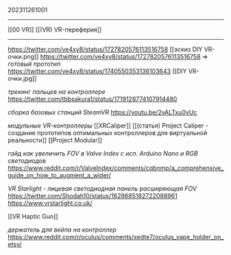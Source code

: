 202311261001
***
[[00 VR]] [[(VR) VR-переферия]]
***
https://twitter.com/ve4xy8/status/1727820576113516758
[[эскиз DIY VR-очки.png]]
https://twitter.com/ve4xy8/status/1727820576113516758
=>
*готовый прототип*
https://twitter.com/ve4xy8/status/1740550353136103643
[[DIY VR-очки.jpg]]

*трекинг пальцев на контроллере*
https://twitter.com/tbbsakura1/status/1719128774107914480

*сборка базовых станций SteamVR*
https://youtu.be/2vALTxu0yUc

*модульные VR-контроллеры*
[[XRCaliper]]
[[(статья) Project Caliper - создание прототипов оптимальных контроллеров для виртуальной реальности]]
[[Project Modular]]

*гайд как увеличить FOV в Valve Index с исп. Arduino Nano и RGB светодиодов*
https://www.reddit.com/r/ValveIndex/comments/cqbnmp/a_comprehensive_guide_on_how_to_augment_a_wider/

*VR Starlight - лицевая светодиодная панель расширяющая FOV*
https://twitter.com/Shodah10/status/1628685182722088961
https://www.vrstarlight.co.uk/

[[VR Haptic Gun]]

*держатель для вейпа на контроллер*
https://www.reddit.com/r/oculus/comments/xedte7/oculus_vape_holder_on_etsy/